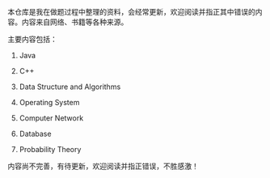 本仓库是我在做题过程中整理的资料，会经常更新，欢迎阅读并指正其中错误的内容。内容来自网络、书籍等各种来源。

主要内容包括：
1. Java

2. C++

3. Data Structure and Algorithms

4. Operating System

5. Computer Network

6. Database

7. Probability Theory

内容尚不完善，有待更新，欢迎阅读并指正错误，不胜感激！